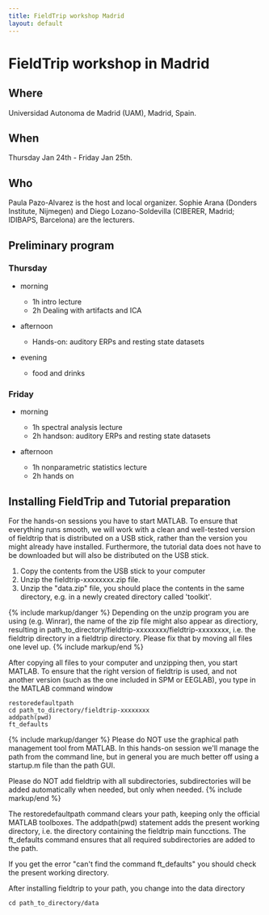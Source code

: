 ```yaml
---
title: FieldTrip workshop Madrid
layout: default
---
```


# FieldTrip workshop in Madrid

## Where

Universidad Autonoma de Madrid (UAM), Madrid, Spain.

## When

Thursday Jan 24th - Friday Jan 25th.

## Who

Paula Pazo-Alvarez is the host and local organizer. Sophie Arana (Donders Institute, Nijmegen) and Diego Lozano-Soldevilla (CIBERER, Madrid; IDIBAPS, Barcelona) are the lecturers.

## Preliminary program


### Thursday

-   morning
    -   1h intro lecture
    -   2h Dealing with artifacts and ICA

-   afternoon
    -   Hands-on: auditory ERPs and resting state datasets <here URL>

-   evening
    -   food and drinks

### Friday

-   morning
    -   1h spectral analysis lecture
    -   2h handson: auditory ERPs and resting state datasets <here URL>

-   afternoon
    -   1h nonparametric statistics lecture
    -   2h hands on <here URL>


## Installing FieldTrip and Tutorial preparation

For the hands-on sessions you have to start MATLAB. To ensure that
everything runs smooth, we will work with a clean and well-tested
version of fieldtrip that is distributed on a USB stick, rather than the version you might already
have installed. Furthermore, the tutorial data does not have to be
downloaded but will also be distributed on the USB stick.

1.  Copy the contents from the USB stick to your computer
2.  Unzip the fieldtrip-xxxxxxxx.zip file.
3.  Unzip the "data.zip" file, you should place the contents in the same directory, e.g. in a newly created directory called 'toolkit'.

{% include markup/danger %}
Depending on the unzip program you are using (e.g. Winrar), the name of the zip file might also appear as directiory, resulting in path_to_directory/fieldtrip-xxxxxxxx/fieldtrip-xxxxxxxx, i.e. the fieldtrip directory in a fieldtrip directory. Please fix that by moving all files one level up.
{% include markup/end %}

After copying all files to your computer and unzipping then, you start MATLAB. To ensure that the right version of fieldtrip is used, and not another version (such as the one included in SPM or EEGLAB), you type in the MATLAB command window

    restoredefaultpath
    cd path_to_directory/fieldtrip-xxxxxxxx
    addpath(pwd)
    ft_defaults

{% include markup/danger %}
Please do NOT use the graphical path management tool from MATLAB. In this hands-on session we'll manage the path from the command line, but in general you are much better off using a startup.m file than the path GUI.

Please do NOT add fieldtrip with all subdirectories, subdirectories will be added automatically when needed, but only when needed.
{% include markup/end %}

The restoredefaultpath command clears your path, keeping only the
official MATLAB toolboxes. The addpath(pwd) statement adds the
present working directory, i.e. the directory containing the fieldtrip
main funcctions. The ft_defaults command ensures that all required
subdirectories are added to the path.

If you get the error "can't find the command ft_defaults" you should check the present working directory.

After installing fieldtrip to your path, you change into the data directory

    cd path_to_directory/data
